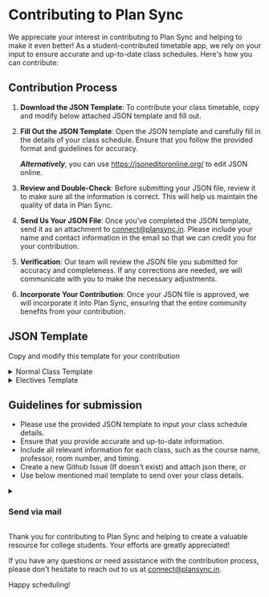 # Contributing to Plan Sync

We appreciate your interest in contributing to Plan Sync and helping to make it even better! As a student-contributed timetable app, we rely on your input to ensure accurate and up-to-date class schedules. Here's how you can contribute:

## Contribution Process

1. **Download the JSON Template**: To contribute your class timetable, copy and modify below attached JSON template and fill out.

2. **Fill Out the JSON Template**: Open the JSON template and carefully fill in the details of your class schedule. Ensure that you follow the provided format and guidelines for accuracy.

   ***Alternatively***, you can use https://jsoneditoronline.org/ to edit JSON online.

5. **Review and Double-Check**: Before submitting your JSON file, review it to make sure all the information is correct. This will help us maintain the quality of data in Plan Sync.

6. **Send Us Your JSON File**: Once you've completed the JSON template, send it as an attachment to [connect@plansync.in](mailto:connect@plansync.in). Please include your name and contact information in the email so that we can credit you for your contribution.

7. **Verification**: Our team will review the JSON file you submitted for accuracy and completeness. If any corrections are needed, we will communicate with you to make the necessary adjustments.

8. **Incorporate Your Contribution**: Once your JSON file is approved, we will incorporate it into Plan Sync, ensuring that the entire community benefits from your contribution.

## JSON Template
Copy and modify this template for your contribution
<details>
  <summary>Normal Class Template</summary>

```json
{
    "meta": {
      "section": "b17",  //replace with your section here
      "type": "norm-class",  // default value, need not to change
      "revision": "Revision 1.0",  // default value, need not to change
      "effective-date": "Aug 31, 2023",
      "contributor": "PlanSync Wizard",  //replace with your name here
      "isTimetableUpdating": false,  // default value, need not to change
      
      // add day-wise classroom here
      "room": {
        "monday": 306,
        "tuesday": 306,
        "wednesday": 307,
        "thursday": 303,
        "friday": 304
      }
    },
    "data": {
      "monday": {
        "08:20 - 09:20": "BEE",
        "09:20 - 10:20": "Chem.",
        "10:20 - 11:20": "YHC",
        "11:20 - 12:00": "***",
        "12:00 - 13:00": "Workshop Practical",
        "13:00 - 14:00": "Workshop Practical"
      },
      "tuesday": {
        "08:00 - 09:00": "Electives",
        "09:20 - 10:20": "DE & LA.",
        "10:20 - 11:20": "B.Etc",
        "11:20 - 12:00": "***",
        "12:00 - 13:00": "Engg. Lab",
        "13:00 - 14:00": "Engg. Lab"
      },
      "wednesday": {
        "08:20 - 09:20": "***",
        "09:20 - 10:20": "Eng.",
        "10:20 - 11:20": "DE & LA",
        "11:20 - 12:00": "***",
        "12:00 - 13:00": "Chem. Lab",
        "13:00 - 14:00": "Chem. Lab"
      },
      "thursday": {
        "08:00 - 09:00": "Electives",
        "09:20 - 10:20": "Eng.",
        "10:20 - 11:20": "B.Etc",
        "11:20 - 12:20": "DE & LA",
        "12:20 - 13:20": "Chem",
        "13:20 - 14:20": "***"
      },
      "friday": {
        "08:20 - 09:20": "BEE",
        "09:20 - 10:20": "Comm. Lab",
        "10:20 - 11:20": "Comm. Lab",
        "11:20 - 12:20": "Chem",
        "12:20 - 13:20": "DE & LA",
        "13:20 - 14:20": "***"
      }
    }
  }
```
  
</details>

<details>
  <summary>Electives Template</summary>

```json
{
  "meta": {
    "type": "electives",
    "revision": "Revision 1.0",
    "effective-date": "Aug 31, 2023",
    "name": "Electives Configuration for B14 - B23",
    "contributor": "PlanSync Wizard",  //replace with your name here
    "isTimetableUpdating": false
  },
  "data": {
    "monday": {
      "***": "***"
    },
    "tuesday": {
      "CIE6": "Room 304",
      "CIE7": "Room 305",
      "CIE8": "Room 301",
      "CIE9": "Room 306",
      "CIE10": "Room 307",
      "SST3": "Room 401",
      "SOE5": "Room 302",
      "SOE6": "Room 402",
      "SOE7": "Room 404",
      "SOE8": "Room 303"
    },
    "wednesday": {
      "***": "***"
    },
    "thursday": {
      "CIE6": "Room 404",
      "CIE7": "Room 302",
      "CIE8": "Room 306",
      "CIE9": "Room 303",
      "CIE10": "Room 304",
      "SST3": "Room 307",
      "SOE5": "Room 401",
      "SOE6": "Room 305",
      "SOE7": "Room 402",
      "SOE8": "Room 403"
    },
    "friday": {
      "***": "***"
    }
  }
}
```
</details>

## Guidelines for submission

- Please use the provided JSON template to input your class schedule details.
- Ensure that you provide accurate and up-to-date information.
- Include all relevant information for each class, such as the course name, professor, room number, and timing.
- Create a new Github Issue (If doesn't exist) and attach json there, or
- Use below mentioned mail template to send over your class details.

<details>
  <summary><h3>Send via mail</h3></summary>
Use this template to send us your work, all the details you share will be kept confedential and will be only used for one-to-one communication.


  ```
Subject: [Your Name] - Plan Sync Class Schedule Contribution

Dear Plan Sync Team,

I hope this email finds you well. I am excited to contribute my class schedule details to Plan Sync to help fellow students stay organized. Please find below the required information:

Name: [Your Full Name]
Email: [Your Email Address]
Contact Number: [Your Phone Number]
Section: [Your section]
Branch: [Your branch]
Notes or Comments (if any): [Any additional information or comments you'd like to include]

Feel free to reach out to me if you need any further information or have questions about my contribution.

Attach valid JSON file

Best regards,
[Your Full Name]
[Your Phone Number]
[Today's Date]
```
  
</details>

Thank you for contributing to Plan Sync and helping to create a valuable resource for college students. Your efforts are greatly appreciated!

If you have any questions or need assistance with the contribution process, please don't hesitate to reach out to us at [connect@plansync.in](mailto:connect@plansync.in).

Happy scheduling!
